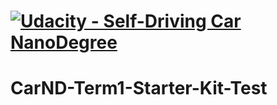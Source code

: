 # [![Udacity - Self-Driving Car NanoDegree](https://s3.amazonaws.com/udacity-sdc/github/sdc-banner-medium-1170_660.png)](http://www.udacity.com/drive)
# CarND-Term1-Starter-Kit-Test
